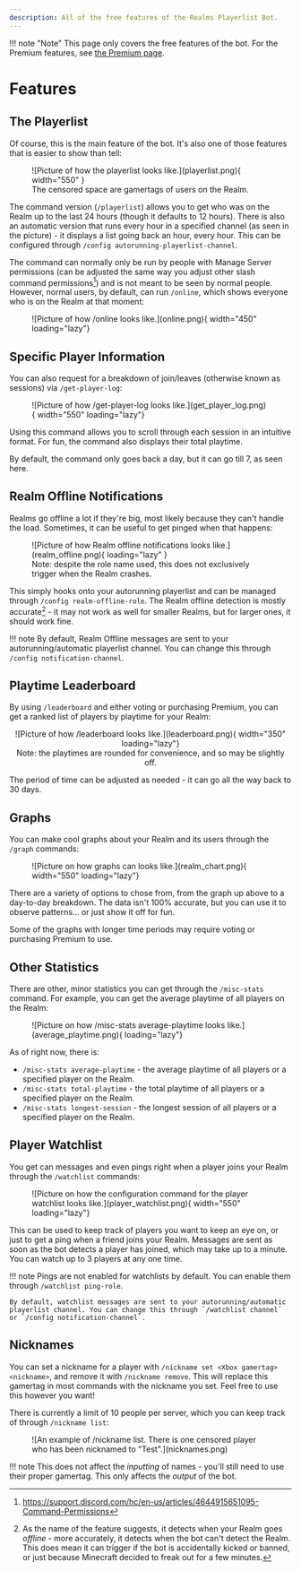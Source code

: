 ```yaml
---
description: All of the free features of the Realms Playerlist Bot.
---
```


!!! note "Note"
    This page only covers the free features of the bot. For the Premium features, see [the Premium page](premium.md).

# Features

## The Playerlist
Of course, this is the main feature of the bot. It's also one of those features that is easier to show than tell:

<figure markdown>
  ![Picture of how the playerlist looks like.](playerlist.png){ width="550" }
  <figcaption>The censored space are gamertags of users on the Realm.</figcaption>
</figure>

The command version (`/playerlist`) allows you to get who was on the Realm up to the last 24 hours (though it defaults to 12 hours). There is also an automatic version that runs every hour in a specified channel (as seen in the picture) - it displays a list going back an hour, every hour. This can be configured through `/config autorunning-playerlist-channel`.

The command can normally only be run by people with Manage Server permissions (can be adjusted the same way you adjust other slash command permissions[^1]) and is not meant to be seen by normal people. However, normal users, by default, can run `/online`, which shows everyone who is on the Realm at that moment:

<figure markdown>
  ![Picture of how /online looks like.](online.png){ width="450" loading="lazy"}
</figure>

## Specific Player Information

You can also request for a breakdown of join/leaves (otherwise known as sessions) via `/get-player-log`:

<figure markdown>
  ![Picture of how /get-player-log looks like.](get_player_log.png){ width="550" loading="lazy"}
</figure>

Using this command allows you to scroll through each session in an intuitive format. For fun, the command also displays their total playtime.

By default, the command only goes back a day, but it can go till 7, as seen here.

## Realm Offline Notifications

Realms go offline a lot if they're big, most likely because they can't handle the load. Sometimes, it can be useful to get pinged when that happens:

<figure markdown>
  ![Picture of how Realm offline notifications looks like.](realm_offline.png){ loading="lazy" }
  <figcaption>Note: despite the role name used, this does not exclusively trigger when the Realm crashes.</figcaption>
</figure>

This simply hooks onto your autorunning playerlist and can be managed through `/config realm-offline-role`. The Realm offline detection is mostly accurate[^2] - it may not work as well for smaller Realms, but for larger ones, it should work fine.

!!! note
    By default, Realm Offline messages are sent to your autorunning/automatic playerlist channel. You can change this through `/config notification-channel`.

## Playtime Leaderboard

By using `/leaderboard` and either voting or purchasing Premium, you can get a ranked list of players by playtime for your Realm:

<center>
  ![Picture of how /leaderboard looks like.](leaderboard.png){ width="350" loading="lazy"}
  <figcaption>Note: the playtimes are rounded for convenience, and so may be slightly off.</figcaption>
</center>

The period of time can be adjusted as needed - it can go all the way back to 30 days.

## Graphs

You can make cool graphs about your Realm and its users through the `/graph` commands:

<figure markdown>
  ![Picture on how graphs can looks like.](realm_chart.png){ width="550" loading="lazy"}
</figure>

There are a variety of options to chose from, from the graph up above to a day-to-day breakdown. The data isn't 100% accurate, but you can use it to observe patterns... or just show it off for fun.

Some of the graphs with longer time periods may require voting or purchasing Premium to use.

## Other Statistics

There are other, minor statistics you can get through the `/misc-stats` command. For example, you can get the average playtime of all players on the Realm:

<figure markdown>
  ![Picture on how /misc-stats average-playtime looks like.](average_playtime.png){ loading="lazy"}
</figure>

As of right now, there is:
- `/misc-stats average-playtime` - the average playtime of all players or a specified player on the Realm.
- `/misc-stats total-playtime` - the total playtime of all players or a specified player on the Realm.
- `/misc-stats longest-session` - the longest session of all players or a specified player on the Realm.

## Player Watchlist

You get can messages and even pings right when a player joins your Realm through the `/watchlist` commands:

<figure markdown>
  ![Picture on how the configuration command for the player watchlist looks like.](player_watchlist.png){ width="550" loading="lazy"}
</figure>

This can be used to keep track of players you want to keep an eye on, or just to get a ping when a friend joins your Realm. Messages are sent as soon as the bot detects a player has joined, which may take up to a minute.
You can watch up to 3 players at any one time.

!!! note
    Pings are not enabled for watchlists by default. You can enable them through `/watchlist ping-role`.

    By default, watchlist messages are sent to your autorunning/automatic playerlist channel. You can change this through `/watchlist channel` or `/config notification-channel`.

## Nicknames

You can set a nickname for a player with `/nickname set <Xbox gamertag> <nickname>`, and remove it with `/nickname remove`. This will replace this gamertag in most commands with the nickname you set. Feel free to use this however you want!

There is currently a limit of 10 people per server, which you can keep track of through `/nickname list`:

<figure markdown>
  ![An example of /nickname list. There is one censored player who has been nicknamed to "Test".](nicknames.png)
</figure>

!!! note
    This does not affect the *inputting* of names - you'll still need to use their proper gamertag. This only affects the *output* of the bot.

[^1]: https://support.discord.com/hc/en-us/articles/4644915651095-Command-Permissions
[^2]:
    As the name of the feature suggests, it detects when your Realm goes *offline* - more accurately, it detects when the bot can't detect the Realm.
    This does mean it can trigger if the bot is accidentally kicked or banned, or just because Minecraft decided to freak out for a few minutes.